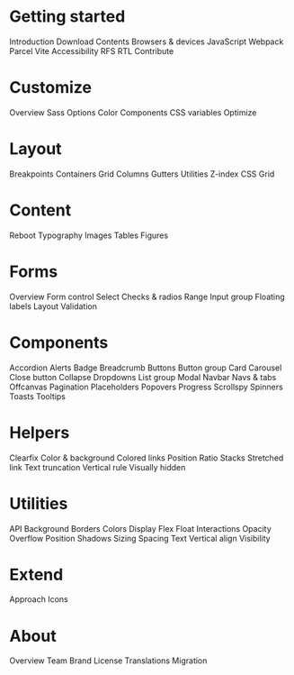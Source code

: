 # Getting started
Introduction
Download
Contents
Browsers & devices
JavaScript
Webpack
Parcel
Vite
Accessibility
RFS
RTL
Contribute
# Customize
Overview
Sass
Options
Color
Components
CSS variables
Optimize
# Layout
Breakpoints
Containers
Grid
Columns
Gutters
Utilities
Z-index
CSS Grid
# Content
Reboot
Typography
Images
Tables
Figures
# Forms
Overview
Form control
Select
Checks & radios
Range
Input group
Floating labels
Layout
Validation
# Components
Accordion
Alerts
Badge
Breadcrumb
Buttons
Button group
Card
Carousel
Close button
Collapse
Dropdowns
List group
Modal
Navbar
Navs & tabs
Offcanvas
Pagination
Placeholders
Popovers
Progress
Scrollspy
Spinners
Toasts
Tooltips
# Helpers
Clearfix
Color & background
Colored links
Position
Ratio
Stacks
Stretched link
Text truncation
Vertical rule
Visually hidden
# Utilities
API
Background
Borders
Colors
Display
Flex
Float
Interactions
Opacity
Overflow
Position
Shadows
Sizing
Spacing
Text
Vertical align
Visibility
# Extend
Approach
Icons
# About
Overview
Team
Brand
License
Translations
Migration
